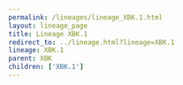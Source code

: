 ```yaml
---
permalink: /lineages/lineage_XBK.1.html
layout: lineage_page
title: Lineage XBK.1
redirect_to: ../lineage.html?lineage=XBK.1
lineage: XBK.1
parent: XBK
children: ['XBK.1']
---
```

